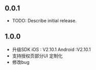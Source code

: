 ## 0.0.1

* TODO: Describe initial release.



## 1.0.0

* 升级SDK iOS : V2.10.1 Android :V2.10.1
* 支持授权页部分UI 定制化
* 修改bug





